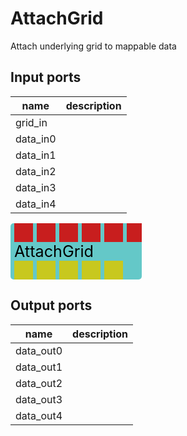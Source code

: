 
# AttachGrid
Attach underlying grid to mappable data

## Input ports
|name|description|
|-|-|
|grid_in||
|data_in0||
|data_in1||
|data_in2||
|data_in3||
|data_in4||


<svg width="210" height="90" >
<rect x="0" y="0" width="210" height="90" rx="5" ry="5" style="fill:#64c8c8ff;" />
<rect x="6.0" y="0" width="30" height="30" rx="0" ry="0" style="fill:#c81e1eff;" >
<title>grid_in</title></rect>
<title>grid_in</title></rect><rect x="42.0" y="0" width="30" height="30" rx="0" ry="0" style="fill:#c81e1eff;" >
<title>data_in0</title></rect>
<title>data_in0</title></rect><rect x="78.0" y="0" width="30" height="30" rx="0" ry="0" style="fill:#c81e1eff;" >
<title>data_in1</title></rect>
<title>data_in1</title></rect><rect x="114.0" y="0" width="30" height="30" rx="0" ry="0" style="fill:#c81e1eff;" >
<title>data_in2</title></rect>
<title>data_in2</title></rect><rect x="150.0" y="0" width="30" height="30" rx="0" ry="0" style="fill:#c81e1eff;" >
<title>data_in3</title></rect>
<title>data_in3</title></rect><rect x="186.0" y="0" width="30" height="30" rx="0" ry="0" style="fill:#c81e1eff;" >
<title>data_in4</title></rect>
<title>data_in4</title></rect><rect x="6.0" y="60" width="30" height="30" rx="0" ry="0" style="fill:#c8c81eff;" >
<title>data_out0</title></rect>
<rect x="42.0" y="60" width="30" height="30" rx="0" ry="0" style="fill:#c8c81eff;" >
<title>data_out1</title></rect>
<rect x="78.0" y="60" width="30" height="30" rx="0" ry="0" style="fill:#c8c81eff;" >
<title>data_out2</title></rect>
<rect x="114.0" y="60" width="30" height="30" rx="0" ry="0" style="fill:#c8c81eff;" >
<title>data_out3</title></rect>
<rect x="150.0" y="60" width="30" height="30" rx="0" ry="0" style="fill:#c8c81eff;" >
<title>data_out4</title></rect>
<text x="6.0" y="54.0" font-size="1.7999999999999998em">AttachGrid</text></svg>

## Output ports
|name|description|
|-|-|
|data_out0||
|data_out1||
|data_out2||
|data_out3||
|data_out4||
